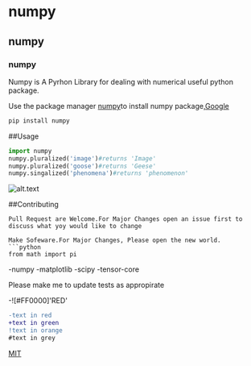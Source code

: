 # numpy
## numpy 
### numpy


Numpy is A Pyrhon Library for dealing with numerical useful python package.

Use the package manager [numpy](https://pip.pypa.io/en/stable/)to install numpy package,[Google](google.com)

```bash
pip install numpy
```

##Usage

```python
import numpy
numpy.pluralized('image')#returns 'Image'
numpy.pluralized('goose')#returns 'Geese'
numpy.singalized('phenomena')#returns 'phenomenon'
```


![alt.text](https://www.stellanandchewys.com/wp-content/uploads/maplechristmas.jpg)

##Contributing

```
Pull Request are Welcome.For Major Changes open an issue first to discuss what yoy would like to change
```

```
Make Sofeware.For Major Changes, Please open the new world.
```python
from math import pi
```
-numpy
-matplotlib
-scipy
-tensor-core

Please make me to update tests as appropirate

-![#FF0000]'RED'

```diff
-text in red
+text in green
!text in orange
#text in grey
```

[MIT](https://choosealicense.com/licenses/mit)
